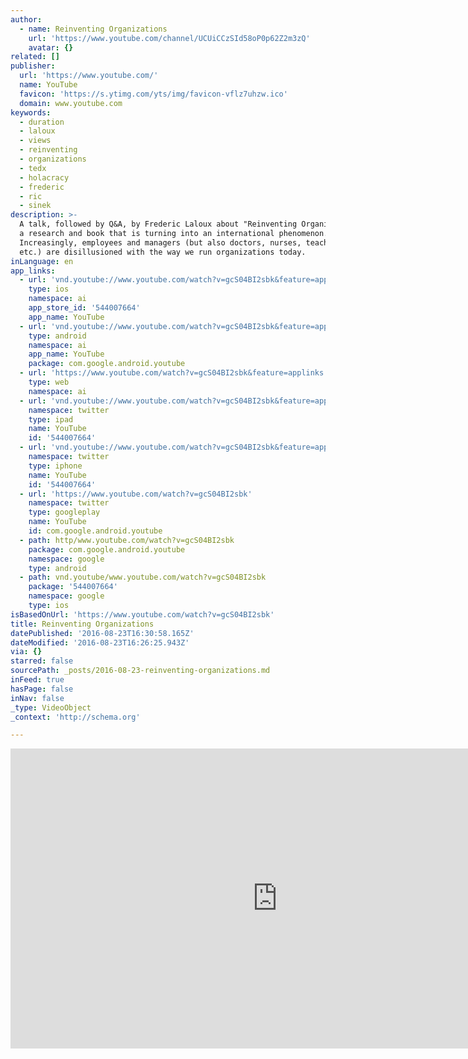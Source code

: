 ```yaml
---
author:
  - name: Reinventing Organizations
    url: 'https://www.youtube.com/channel/UCUiCCzSId58oP0p62Z2m3zQ'
    avatar: {}
related: []
publisher:
  url: 'https://www.youtube.com/'
  name: YouTube
  favicon: 'https://s.ytimg.com/yts/img/favicon-vflz7uhzw.ico'
  domain: www.youtube.com
keywords:
  - duration
  - laloux
  - views
  - reinventing
  - organizations
  - tedx
  - holacracy
  - frederic
  - ric
  - sinek
description: >-
  A talk, followed by Q&A, by Frederic Laloux about "Reinventing Organizations",
  a research and book that is turning into an international phenomenon.
  Increasingly, employees and managers (but also doctors, nurses, teachers,
  etc.) are disillusioned with the way we run organizations today.
inLanguage: en
app_links:
  - url: 'vnd.youtube://www.youtube.com/watch?v=gcS04BI2sbk&feature=applinks'
    type: ios
    namespace: ai
    app_store_id: '544007664'
    app_name: YouTube
  - url: 'vnd.youtube://www.youtube.com/watch?v=gcS04BI2sbk&feature=applinks'
    type: android
    namespace: ai
    app_name: YouTube
    package: com.google.android.youtube
  - url: 'https://www.youtube.com/watch?v=gcS04BI2sbk&feature=applinks'
    type: web
    namespace: ai
  - url: 'vnd.youtube://www.youtube.com/watch?v=gcS04BI2sbk&feature=applinks'
    namespace: twitter
    type: ipad
    name: YouTube
    id: '544007664'
  - url: 'vnd.youtube://www.youtube.com/watch?v=gcS04BI2sbk&feature=applinks'
    namespace: twitter
    type: iphone
    name: YouTube
    id: '544007664'
  - url: 'https://www.youtube.com/watch?v=gcS04BI2sbk'
    namespace: twitter
    type: googleplay
    name: YouTube
    id: com.google.android.youtube
  - path: http/www.youtube.com/watch?v=gcS04BI2sbk
    package: com.google.android.youtube
    namespace: google
    type: android
  - path: vnd.youtube/www.youtube.com/watch?v=gcS04BI2sbk
    package: '544007664'
    namespace: google
    type: ios
isBasedOnUrl: 'https://www.youtube.com/watch?v=gcS04BI2sbk'
title: Reinventing Organizations
datePublished: '2016-08-23T16:30:58.165Z'
dateModified: '2016-08-23T16:26:25.943Z'
via: {}
starred: false
sourcePath: _posts/2016-08-23-reinventing-organizations.md
inFeed: true
hasPage: false
inNav: false
_type: VideoObject
_context: 'http://schema.org'

---
```

<iframe src="https://cdn.embedly.com/widgets/media.html?src=https%3A%2F%2Fwww.youtube.com%2Fembed%2FgcS04BI2sbk%3Ffeature%3Doembed&amp;url=http%3A%2F%2Fwww.youtube.com%2Fwatch%3Fv%3DgcS04BI2sbk&amp;image=https%3A%2F%2Fi.ytimg.com%2Fvi%2FgcS04BI2sbk%2Fhqdefault.jpg&amp;key=b7d04c9b404c499eba89ee7072e1c4f7&amp;type=text%2Fhtml&amp;schema=youtube" width="854" height="480" scrolling="no" frameborder="0" allowfullscreen="" style=""></iframe>